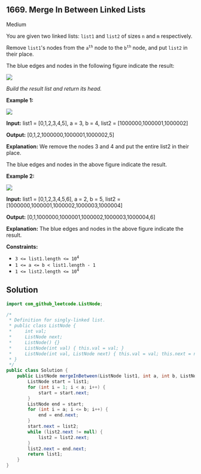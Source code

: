## 1669\. Merge In Between Linked Lists

Medium

You are given two linked lists: `list1` and `list2` of sizes `n` and `m` respectively.

Remove `list1`'s nodes from the <code>a<sup>th</sup></code> node to the <code>b<sup>th</sup></code> node, and put `list2` in their place.

The blue edges and nodes in the following figure indicate the result:

![](https://assets.leetcode.com/uploads/2020/11/05/fig1.png)

_Build the result list and return its head._

**Example 1:**

![](https://assets.leetcode.com/uploads/2020/11/05/merge_linked_list_ex1.png)

**Input:** list1 = [0,1,2,3,4,5], a = 3, b = 4, list2 = [1000000,1000001,1000002]

**Output:** [0,1,2,1000000,1000001,1000002,5]

**Explanation:** We remove the nodes 3 and 4 and put the entire list2 in their place.

The blue edges and nodes in the above figure indicate the result.

**Example 2:**

![](https://assets.leetcode.com/uploads/2020/11/05/merge_linked_list_ex2.png)

**Input:** list1 = [0,1,2,3,4,5,6], a = 2, b = 5, list2 = [1000000,1000001,1000002,1000003,1000004]

**Output:** [0,1,1000000,1000001,1000002,1000003,1000004,6]

**Explanation:** The blue edges and nodes in the above figure indicate the result.

**Constraints:**

*   <code>3 <= list1.length <= 10<sup>4</sup></code>
*   `1 <= a <= b < list1.length - 1`
*   <code>1 <= list2.length <= 10<sup>4</sup></code>

## Solution

```java
import com_github_leetcode.ListNode;

/*
 * Definition for singly-linked list.
 * public class ListNode {
 *     int val;
 *     ListNode next;
 *     ListNode() {}
 *     ListNode(int val) { this.val = val; }
 *     ListNode(int val, ListNode next) { this.val = val; this.next = next; }
 * }
 */
public class Solution {
    public ListNode mergeInBetween(ListNode list1, int a, int b, ListNode list2) {
        ListNode start = list1;
        for (int i = 1; i < a; i++) {
            start = start.next;
        }
        ListNode end = start;
        for (int i = a; i <= b; i++) {
            end = end.next;
        }
        start.next = list2;
        while (list2.next != null) {
            list2 = list2.next;
        }
        list2.next = end.next;
        return list1;
    }
}
```